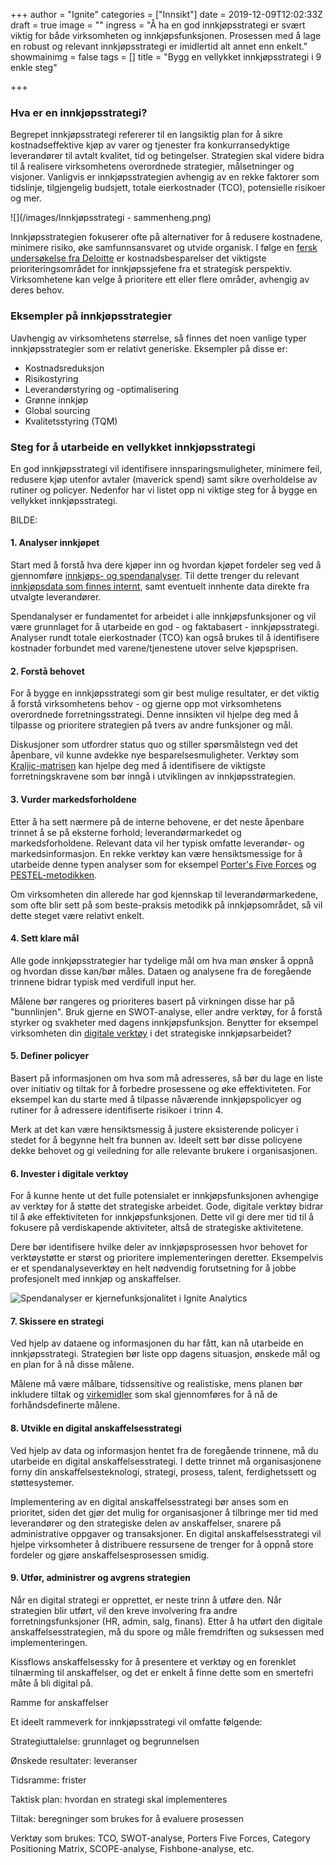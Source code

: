 +++
author = "Ignite"
categories = ["Innsikt"]
date = 2019-12-09T12:02:33Z
draft = true
image = ""
ingress = "Å ha en god innkjøpsstrategi er svært viktig for både virksomheten og innkjøpsfunksjonen. Prosessen med å lage en robust og relevant innkjøpsstrategi er imidlertid alt annet enn enkelt."
showmainimg = false
tags = []
title = "Bygg en vellykket innkjøpsstrategi i 9 enkle steg"

+++
### Hva er en innkjøpsstrategi?

Begrepet innkjøpsstrategi refererer til en langsiktig plan for å sikre kostnadseffektive kjøp av varer og tjenester fra konkurransedyktige leverandører til avtalt kvalitet, tid og betingelser. Strategien skal videre bidra til å realisere virksomhetens overordnede strategier, målsetninger og visjoner. Vanligvis er innkjøpsstrategien avhengig av en rekke faktorer som tidslinje, tilgjengelig budsjett, totale eierkostnader (TCO), potensielle risikoer og mer.

![](/images/Innkjøpsstrategi - sammenheng.png)

Innkjøpsstrategien fokuserer ofte på alternativer for å redusere kostnadene, minimere risiko, øke samfunnsansvaret og utvide organisk. I følge en [fersk undersøkelse fra Deloitte](https://www2.deloitte.com/content/dam/insights/us/articles/2019_CPO-Survey/6267_CPO-Survey-Collection-Page/DI_CPO-Survey.pdf "The Deloitte Global CPO Survey 2019") er kostnadsbesparelser det viktigste prioriteringsområdet for innkjøpssjefene fra et strategisk perspektiv. Virksomhetene kan velge å prioritere ett eller flere områder, avhengig av deres behov.

### Eksempler på innkjøpsstrategier

Uavhengig av virksomhetens størrelse, så finnes det noen vanlige typer innkjøpsstrategier som er relativt generiske. Eksempler på disse er:

* Kostnadsreduksjon
* Risikostyring
* Leverandørstyring og -optimalisering
* Grønne innkjøp
* Global sourcing
* Kvalitetsstyring (TQM)

### Steg for å utarbeide en vellykket innkjøpsstrategi

En god innkjøpsstrategi vil identifisere innsparingsmuligheter, minimere feil, redusere kjøp utenfor avtaler (maverick spend) samt sikre overholdelse av rutiner og policyer. Nedenfor har vi listet opp ni viktige steg for å bygge en vellykket innkjøpsstrategi.

BILDE:

#### 1. Analyser innkjøpet

Start med å forstå hva dere kjøper inn og hvordan kjøpet fordeler seg ved å gjennomføre [innkjøps- og spendanalyser](https://www.ignite.no/blogg/innsikt/8-fordeler-med-spendanalyser/ "8 fordeler med innkjøps- og spendanalyser"). Til dette trenger du relevant [innkjøpsdata som finnes internt](https://www.ignite.no/blogg/innsikt/bruk-dataen-din-til-%C3%A5-ta-bedre-beslutninger/ "Bruk dataen din til å ta gode, faktabaserte beslutninger"), samt eventuelt innhente data direkte fra utvalgte leverandører.

Spendanalyser er fundamentet for arbeidet i alle innkjøpsfunksjoner og vil være grunnlaget for å utarbeide en god - og faktabasert - innkjøpsstrategi. Analyser rundt totale eierkostnader (TCO) kan også brukes til å identifisere kostnader forbundet med varene/tjenestene utover selve kjøpsprisen.

#### 2. Forstå behovet

For å bygge en innkjøpsstrategi som gir best mulige resultater, er det viktig å forstå virksomhetens behov - og gjerne opp mot virksomhetens overordnede forretningsstrategi. Denne innsikten vil hjelpe deg med å tilpasse og prioritere strategien på tvers av andre funksjoner og mål.

Diskusjoner som utfordrer status quo og stiller spørsmålstegn ved det åpenbare, vil kunne avdekke nye besparelsesmuligheter. Verktøy som [Kraljic-matrisen](https://www.ignite.no/blogg/innsikt/hvordan-adressere-strategiske-innkj%C3%B8pskategorier/ "Hvordan adressere strategiske innkjøpskategorier") kan hjelpe deg med å identifisere de viktigste forretningskravene som bør inngå i utviklingen av innkjøpsstrategien.

#### 3. Vurder markedsforholdene

Etter å ha sett nærmere på de interne behovene, er det neste åpenbare trinnet å se på eksterne forhold; leverandørmarkedet og markedsforholdene. Relevant data vil her typisk omfatte leverandør- og markedsinformasjon. En rekke verktøy kan være hensiktsmessige for å utarbeide denne typen analyser som for eksempel [Porter's Five Forces](https://www.mindtools.com/pages/article/newTMC_08.htm "Porter's Five Forces") og [PESTEL-metodikken](https://www.mindtools.com/pages/article/newTMC_09.htm "PESTEL-analyse"). 

Om virksomheten din allerede har god kjennskap til leverandørmarkedene, som ofte blir sett på som beste-praksis metodikk på innkjøpsområdet, så vil dette steget være relativt enkelt.

#### 4. Sett klare mål

Alle gode innkjøpsstrategier har tydelige mål om hva man ønsker å oppnå og hvordan disse kan/bør måles. Dataen og analysene fra de foregående trinnene bidrar typisk med verdifull input her.

Målene bør rangeres og prioriteres basert på virkningen disse har på "bunnlinjen". Bruk gjerne en SWOT-analyse, eller andre verktøy, for å forstå styrker og svakheter med dagens innkjøpsfunksjon. Benytter for eksempel virksomheten din [digitale verktøy](https://www.ignite.no/ignite-analytics/ "Ignite Analytics") i det strategiske innkjøpsarbeidet?

#### 5. Definer policyer

Basert på informasjonen om hva som må adresseres, så bør du lage en liste over initiativ og tiltak for å forbedre prosessene og øke effektiviteten. For eksempel kan du starte med å tilpasse nåværende innkjøpspolicyer og rutiner for å adressere identifiserte risikoer i trinn 4.

Merk at det kan være hensiktsmessig å justere eksisterende policyer i stedet for å begynne helt fra bunnen av. Ideelt sett bør disse policyene dekke behovet og gi veiledning for alle relevante brukere i organisasjonen.

#### 6. Invester i digitale verktøy

For å kunne hente ut det fulle potensialet er innkjøpsfunksjonen avhengige av verktøy for å støtte det strategiske arbeidet. Gode, digitale verktøy bidrar til å øke effektiviteten for innkjøpsfunksjonen. Dette vil gi dere mer tid til å fokusere på verdiskapende aktiviteter, altså de strategiske aktivitetene.

Dere bør identifisere hvilke deler av innkjøpsprosessen hvor behovet for verktøystøtte er størst og prioritere implementeringen deretter. Eksempelvis er et spendanalyseverktøy en helt nødvendig forutsetning for å jobbe profesjonelt med innkjøp og anskaffelser.

![Spendanalyser er kjernefunksjonalitet i Ignite Analytics](https://www.ignite.no/images/Ignite%20Analytics%20-%20Spendanalyser.png "Spendanalyser i Ignite Analytics")

#### 7. Skissere en strategi

Ved hjelp av dataene og informasjonen du har fått, kan nå utarbeide en innkjøpsstrategi. Strategien bør liste opp dagens situasjon, ønskede mål og en plan for å nå disse målene.

Målene må være målbare, tidssensitive og realistiske, mens planen bør inkludere tiltak og [virkemidler](https://www.ignite.no/blogg/innsikt/8-virkemidler-for-%C3%A5-redusere-innkj%C3%B8pskostnadene/ "8 virkemidler for å redusere innkjøpskostnadene") som skal gjennomføres for å nå de forhåndsdefinerte målene.

#### 8. Utvikle en digital anskaffelsesstrategi

Ved hjelp av data og informasjon hentet fra de foregående trinnene, må du utarbeide en digital anskaffelsesstrategi. I dette trinnet må organisasjonene forny din anskaffelsesteknologi, strategi, prosess, talent, ferdighetssett og støttesystemer.

Implementering av en digital anskaffelsesstrategi bør anses som en prioritet, siden det gjør det mulig for organisasjoner å tilbringe mer tid med leverandører og den strategiske delen av anskaffelser, snarere på administrative oppgaver og transaksjoner. En digital anskaffelsesstrategi vil hjelpe virksomheter å distribuere ressursene de trenger for å oppnå store fordeler og gjøre anskaffelsesprosessen smidig.

#### 9. Utfør, administrer og avgrens strategien

Når en digital strategi er opprettet, er neste trinn å utføre den. Når strategien blir utført, vil den kreve involvering fra andre forretningsfunksjoner (HR, admin, salg, finans). Etter å ha utført den digitale anskaffelsesstrategien, må du spore og måle fremdriften og suksessen med implementeringen.

Kissflows anskaffelsessky for å presentere et verktøy og en forenklet tilnærming til anskaffelser, og det er enkelt å finne dette som en smertefri måte å bli digital på.

Ramme for anskaffelser

Et ideelt rammeverk for innkjøpsstrategi vil omfatte følgende:

Strategiuttalelse: grunnlaget og begrunnelsen

Ønskede resultater: leveranser

Tidsramme: frister

Taktisk plan: hvordan en strategi skal implementeres

Tiltak: beregninger som brukes for å evaluere prosessen

Verktøy som brukes: TCO, SWOT-analyse, Porters Five Forces, Category Positioning Matrix, SCOPE-analyse, Fishbone-analyse, etc.